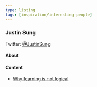```yaml
---
type: listing
tags: [inspiration/interesting-people]
---
```

### Justin Sung
Twitter: [@JustinSung](https://www.youtube.com/@JustinSung)

#### About


#### Content
- [Why learning is not logical](https://www.youtube.com/shorts/uY0PXIsrkbw)